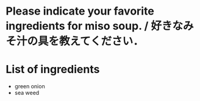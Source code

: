 # Please indicate your favorite ingredients for miso soup. / 好きなみそ汁の具を教えてください．

# List of ingredients
- green onion
- sea weed
